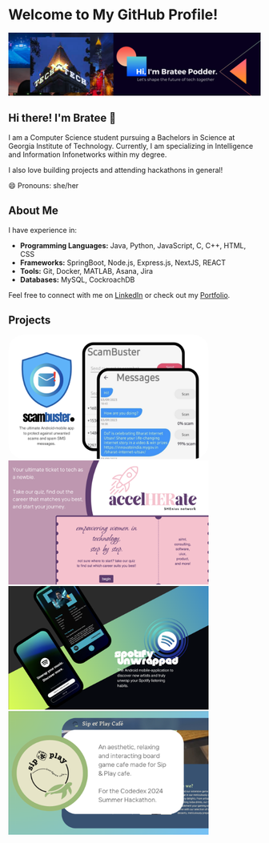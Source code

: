 # Welcome to My GitHub Profile!

<img src="/linkedinbackground.png" />

## Hi there! I'm Bratee 👋

I am a Computer Science student pursuing a Bachelors in Science at Georgia Institute of Technology. Currently, I am specializing in Intelligence and Information Infonetworks within my degree.

I also love building projects and attending hackathons in general!

😄 Pronouns: she/her

## About Me

I have experience in:
- **Programming Languages:** Java, Python, JavaScript, C, C++, HTML, CSS
- **Frameworks:** SpringBoot, Node.js, Express.js, NextJS, REACT
- **Tools:** Git, Docker, MATLAB, Asana, Jira
- **Databases:** MySQL, CockroachDB

Feel free to connect with me on [LinkedIn](https://www.linkedin.com/in/bratee-podder/) or check out my [Portfolio](http://brateepodder.github.io).

## Projects
<a href="https://scambuster7.wordpress.com/"><img src="scambuster.png" style="width: 400px; border-radius: 30px;" /></a>
<a href="https://empowherhack.vercel.app/"><img src="accelHERate.png" style="width: 400px;" /></a>
<a href="https://sites.google.com/view/spotify-unwrapped/home"><img src="spotifyunwrapped.png" style="width: 400px;"/> </a>
<a href="https://sipnplay23457.vercel.app/"><img src="sipandplay.png" style="width: 400px;"></a>

<!--
**brateepodder/brateepodder** is a ✨ _special_ ✨ repository because its `README.md` (this file) appears on your GitHub profile.

Here are some ideas to get you started:

- 🔭 I’m currently working on ...
- 🌱 I’m currently learning ...
- 👯 I’m looking to collaborate on ...
- 🤔 I’m looking for help with ...
- 💬 Ask me about ...
- 📫 How to reach me: ...
- 😄 Pronouns: ...
- ⚡ Fun fact: ...
-->
